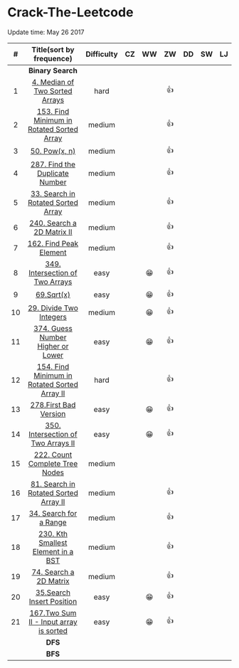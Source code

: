 # Crack-The-Leetcode



Update time: May 26 2017


| # | Title(sort by frequence) | Difficulty |CZ | WW | ZW | DD | SW | LJ |
|:---:|:---:|:---:|:---:|:---:|:---:|:---:|:---:|:---:|
||**Binary Search**|
| 1 | [4. Median of Two Sorted Arrays](https://leetcode.com/problems/median-of-two-sorted-arrays/#/description) |hard|||:+1:||||
| 2 | [153. Find Minimum in Rotated Sorted Array](https://leetcode.com/problems/find-minimum-in-rotated-sorted-array/#/description) |medium|||:+1:||||
| 3 | [50. Pow(x, n)](https://leetcode.com/problems/powx-n/#/description) |medium|||:+1:||||
| 4 | [287. Find the Duplicate Number](https://leetcode.com/problems/find-the-duplicate-number/#/description) |medium|||:+1:||||
| 5 | [33. Search in Rotated Sorted Array](https://leetcode.com/problems/search-in-rotated-sorted-array/#/description) |medium|||:+1:||||
| 6 | [240. Search a 2D Matrix II](https://leetcode.com/problems/search-a-2d-matrix-ii/#/description) |medium|||:+1:||||
| 7 | [162. Find Peak Element](https://leetcode.com/problems/find-peak-element/#/description) |medium|||:+1:||||
| 8 | [349. Intersection of Two Arrays](https://leetcode.com/problems/intersection-of-two-arrays/#/description) |easy||:grin:|:+1:||||
| 9 | [69.Sqrt(x)](https://leetcode.com/problems/sqrtx/#/description) |easy||:grin:|:+1:|||||
| 10 | [29. Divide Two Integers](https://leetcode.com/problems/divide-two-integers/#/description) |medium||:grin:|:+1:||||
| 11 | [374. Guess Number Higher or Lower](https://leetcode.com/problems/guess-number-higher-or-lower/#/description) |easy||:grin:|:+1:||||
| 12 | [154. Find Minimum in Rotated Sorted Array II](https://leetcode.com/problems/find-minimum-in-rotated-sorted-array-ii/#/description) |hard|||:+1:||||
| 13 | [278.First Bad Version](https://leetcode.com/problems/first-bad-version/#/description) |easy||:grin:|:+1:||||
| 14 | [350. Intersection of Two Arrays II](https://leetcode.com/problems/intersection-of-two-arrays-ii/#/description) |easy||:grin:|:+1:||||
| 15 | [222. Count Complete Tree Nodes](https://leetcode.com/problems/count-complete-tree-nodes/#/description) |medium|||||||
| 16 | [81. Search in Rotated Sorted Array II](https://leetcode.com/problems/search-in-rotated-sorted-array-ii/#/description) |medium|||:+1:||||
| 17 | [34. Search for a Range](https://leetcode.com/problems/search-for-a-range/#/description) |medium|||:+1:||||
| 18 | [230. Kth Smallest Element in a BST](https://leetcode.com/problems/kth-smallest-element-in-a-bst/#/description) |medium|||:+1:||||
| 19 | [74. Search a 2D Matrix](https://leetcode.com/problems/search-a-2d-matrix/#/description) |medium|||:+1:||||
| 20 | [35.Search Insert Position](https://leetcode.com/problems/search-insert-position/#/description)|easy||:grin:|:+1:||||
| 21 | [167.Two Sum II - Input array is sorted](https://leetcode.com/problems/two-sum-ii-input-array-is-sorted/#/description) |easy||:grin:|:+1:||||
||**DFS**|
||**BFS**|
